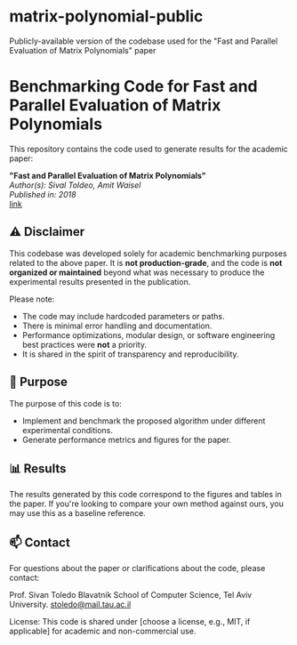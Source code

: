 # matrix-polynomial-public
Publicly-available version of the codebase used for the "Fast and Parallel Evaluation of Matrix Polynomials" paper

# Benchmarking Code for Fast and Parallel Evaluation of Matrix Polynomials

This repository contains the code used to generate results for the academic paper:

**"Fast and Parallel Evaluation of Matrix Polynomials"**  
_Author(s): Sival Toldeo, Amit Waisel_  
_Published in: 2018_  
[link](https://dl.acm.org/doi/abs/10.1145/3337821.3337871)

## ⚠️ Disclaimer

This codebase was developed solely for academic benchmarking purposes related to the above paper. It is **not production-grade**, and the code is **not organized or maintained** beyond what was necessary to produce the experimental results presented in the publication.

Please note:
- The code may include hardcoded parameters or paths.
- There is minimal error handling and documentation.
- Performance optimizations, modular design, or software engineering best practices were **not** a priority.
- It is shared in the spirit of transparency and reproducibility.

## 📄 Purpose

The purpose of this code is to:
- Implement and benchmark the proposed algorithm under different experimental conditions.
- Generate performance metrics and figures for the paper.

## 📊 Results

The results generated by this code correspond to the figures and tables in the paper. If you're looking to compare your own method against ours, you may use this as a baseline reference.

## 📫 Contact

For questions about the paper or clarifications about the code, please contact:

Prof. Sivan Toledo
Blavatnik School of Computer Science, Tel Aviv University.
stoledo@mail.tau.ac.il

License: This code is shared under [choose a license, e.g., MIT, if applicable] for academic and non-commercial use.